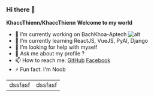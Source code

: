 ### Hi there 👋

**KhaccThienn/KhaccThienn**
**Welcome to my world**

- 🔭 I’m currently working on BachKhoa-Aptech
![alt](https://product.bachkhoa-aptech.edu.vn:33/Resources/Images/logo-bkap-edu.png)
- 🌱 I’m currently learning ReactJS, VueJS, PyAI, Django
- 🤔 I’m looking for help with myself
- 💬 Ask me about my profile ?
- 📫 How to reach me: [GitHub](https://github.com/KhaccThienn) [Facebook](https://facebook.com/le.khac.thien.311003)
- ⚡ Fun fact: I'm Noob
<table style="margin: 0 auto">
    <tr>
       <td>dssfasf</td> 
       <td>dssfasf</td> 
    </tr>
</table>